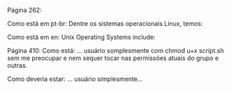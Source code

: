 Página 262:

Como está em pt-br:
Dentre os sistemas operacionais Linux, temos:

Como está em en:
Unix Operating Systems include:


Página 410:
Como está:
... usuário somplesmente com chmod u+x script.sh sem me preocupar e nem sequer tocar nas
permissões atuais do grupo e outras.

Como deveria estar:
... usuário simplesmente...